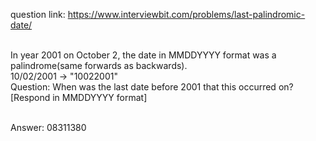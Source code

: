 question link: https://www.interviewbit.com/problems/last-palindromic-date/<br /><br />

In year 2001 on October 2, the date in MMDDYYYY format was a palindrome(same forwards as backwards).<br />
10/02/2001 -> "10022001"<br />
Question: When was the last date before 2001 that this occurred on? [Respond in MMDDYYYY format]<br /><br />

Answer: 08311380
